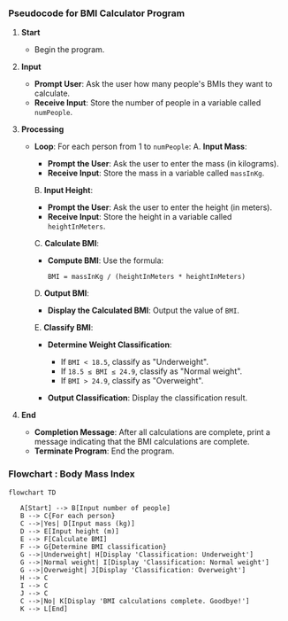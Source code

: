 ### Pseudocode for BMI Calculator Program

1. **Start**
   - Begin the program.

2. **Input**
   - **Prompt User**: Ask the user how many people's BMIs they want to calculate.
   - **Receive Input**: Store the number of people in a variable called `numPeople`.

3. **Processing**
   - **Loop**: For each person from 1 to `numPeople`:
     A. **Input Mass**:
        - **Prompt the User**: Ask the user to enter the mass (in kilograms).
        - **Receive Input**: Store the mass in a variable called `massInKg`.
     
     B. **Input Height**:
        - **Prompt the User**: Ask the user to enter the height (in meters).
        - **Receive Input**: Store the height in a variable called `heightInMeters`.
     
     C. **Calculate BMI**:
        - **Compute BMI**: Use the formula:
          ```
          BMI = massInKg / (heightInMeters * heightInMeters)
          ```

     D. **Output BMI**:
        - **Display the Calculated BMI**: Output the value of `BMI`.
     
     E. **Classify BMI**:
        - **Determine Weight Classification**:
          - If `BMI < 18.5`, classify as "Underweight".
          - If `18.5 ≤ BMI ≤ 24.9`, classify as "Normal weight".
          - If `BMI > 24.9`, classify as "Overweight".
        
        - **Output Classification**: Display the classification result.

4. **End**
   - **Completion Message**: After all calculations are complete, print a message indicating that the BMI calculations are complete.
   - **Terminate Program**: End the program.

### Flowchart : Body Mass Index

 ```mermaid
flowchart TD
   
    A[Start] --> B[Input number of people]
    B --> C{For each person}
    C -->|Yes| D[Input mass (kg)]
    D --> E[Input height (m)]
    E --> F[Calculate BMI]
    F --> G{Determine BMI classification}
    G -->|Underweight| H[Display 'Classification: Underweight']
    G -->|Normal weight| I[Display 'Classification: Normal weight']
    G -->|Overweight| J[Display 'Classification: Overweight']
    H --> C
    I --> C
    J --> C
    C -->|No| K[Display 'BMI calculations complete. Goodbye!']
    K --> L[End]

